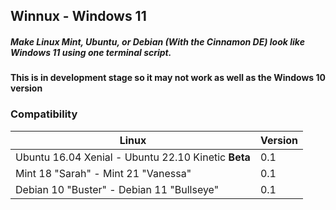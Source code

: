 ## Winnux - Windows 11

##### Make Linux Mint, Ubuntu, or Debian (With the Cinnamon DE) look like Windows 11 using one terminal script.

**This is in development stage so it may not work as well as the Windows 10 version**

### Compatibility
Linux | Version
------------ | -------------
Ubuntu 16.04 Xenial - Ubuntu 22.10 Kinetic **Beta** | 0.1
Mint 18 "Sarah" - Mint 21 "Vanessa" | 0.1
Debian 10 "Buster" - Debian 11 "Bullseye" | 0.1
